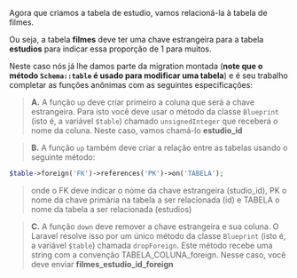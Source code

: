 Agora que criamos a tabela de estudio, vamos relacioná-la à tabela de filmes.

Ou seja, a tabela **filmes** deve ter uma chave estrangeira para a tabela **estudios** para indicar essa proporção de 1 para muitos.

Neste caso nós já lhe damos parte da migration montada (**note que o método `Schema::table` é usado para modificar uma tabela**) e é seu trabalho completar as funções anônimas com as seguintes especificações:

> **A.** A função `up` deve criar primeiro a coluna que será a chave estrangeira. Para isto você deve usar o método da classe ``Blueprint`` (isto é, a variável `$table`) chamado `unsignedInteger` que receberá o nome da coluna. Neste caso, vamos chamá-lo **estudio_id**

> **B.** A função `up` também deve criar a relação entre as tabelas usando o seguinte método:

``` php
$table->foreign('FK')->references('PK')->on('TABELA');
```

> onde o FK deve indicar o nome da chave estrangeira (studio_id), PK o nome da chave primária na tabela a ser relacionada (id) e TABELA o nome da tabela a ser relacionada (estudios)

> **C.** A função `down` deve remover a chave estrangeira e sua coluna. O Laravel resolve isso por um único método da classe `Blueprint` (isto é, a variável `$table`) chamada `dropForeign`. Este método recebe uma string com a convenção TABELA_COLUNA_foreign. Nesse caso, você deve enviar **filmes_estudio_id_foreign**